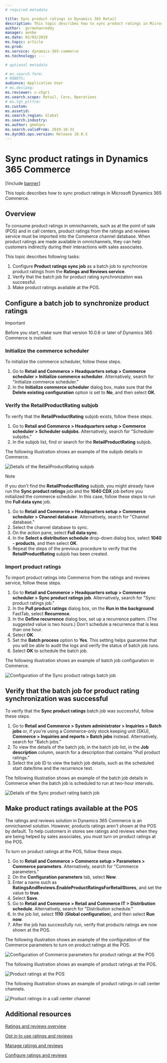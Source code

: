 ```yaml
---
# required metadata

title: Sync product ratings in Dynamics 365 Retail
description: This topic describes how to sync product ratings in Microsoft Dynamics 365 Retail.
author:  gvrmohanreddy 
manager: annbe
ms.date: 02/03/2019
ms.topic: article
ms.prod: 
ms.service: dynamics-365-commerce
ms.technology: ---

# optional metadata

# ms.search.form: 
# ROBOTS: 
audience: Application User
# ms.devlang: 
ms.reviewer: v-chgri
ms.search.scope: Retail, Core, Operations
# ms.tgt_pltfrm: 
ms.custom: 
ms.assetid: 
ms.search.region: Global
ms.search.industry: 
ms.author: gmohanv
ms.search.validFrom: 2019-10-31
ms.dyn365.ops.version: Release 10.0.5
---
```


# Sync product ratings in Dynamics 365 Commerce

[!include [banner](includes/banner.md)]

This topic describes how to sync product ratings in Microsoft Dynamics 365 Commerce.

## Overview

To consume product ratings in omnichannels, such as at the point of sale (POS) and in call centers, product ratings from the ratings and reviews service must be imported into the Commerce channel database. When product ratings are made available in omnichannels, they can help customers indirectly during their interactions with sales associates.

This topic describes following tasks:

1. Configure **Product ratings sync job** as a batch job to synchronize product ratings from the **Ratings and Reviews service**.
1. Verify that the batch job for product rating synchronization was successful.
1. Make product ratings available at the POS.

## Configure a batch job to synchronize product ratings

> [!IMPORTANT]
> Before you start, make sure that version 10.0.6 or later of Dynamics 365 Commerce is installed.

### Initialize the commerce scheduler

To initialize the commerce scheduler, follow these steps.

1. Go to **Retail and Commerce \> Headquarters setup \> Commerce scheduler \> Initialize commerce scheduler**. Alternatively, search for "Initialize commerce scheduler."
1. In the **Initialize commerce scheduler** dialog box, make sure that the **Delete existing configuration** option is set to **No**, and then select **OK**.

### Verify the RetailProductRating subjob

To verify that the **RetailProductRating** subjob exists, follow these steps.

1. Go to **Retail and Commerce \> Headquarters setup \> Commerce scheduler \> Scheduler subjobs**. Alternatively, search for "Scheduler subjobs."
1. In the subjob list, find or search for the **RetailProductRating** subjob.

The following illustration shows an example of the subjob details in Commerce.

![Details of the RetailProductRating subjob](media/rnr-hq-ratings-sub-job.png)

> [!NOTE]
> If you don't find the **RetailProductRating** subjob, you might already have run the **Sync product ratings** job and the **1040 CDX** job before you initialized the commerce scheduler. In this case, follow these steps to run the **Full data sync** job.
>
> 1. Go to **Retail and Commerce \> Headquarters setup \> Commerce scheduler \> Channel database**. Alternatively, search for "Channel database."
> 1. Select the channel database to sync.
> 1. On the action pane, select **Full data sync**.
> 1. In the **Select a distribution schedule** drop-down dialog box, select **1040 - products**, and then select **OK**.
> 1. Repeat the steps of the previous procedure to verify that the **RetailProductRating** subjob has been created.

### Import product ratings

To import product ratings into Commerce from the ratings and reviews service, follow these steps.

1. Go to **Retail and Commerce \> Headquarters setup \> Commerce scheduler \> Sync product ratings job**. Alternatively, search for "Sync product ratings job."
1. In the **Pull product ratings** dialog box, on the **Run in the background** FastTab, select **Recurrence**.
1. In the **Define recurrence** dialog box, set up a recurrence pattern. (The suggested value is two hours.) Don't schedule a recurrence that is less than one hour.
1. Select **OK**.
1. Set the **Batch process** option to **Yes**. This setting helps guarantee that you will be able to audit the logs and verify the status of batch job runs.
1. Select **OK** to schedule the batch job.

The following illustration shows an example of batch job configuration in Commerce.

![Configuration of the Sync product ratings batch job](media/rnr-hq-batchjob-recurrence.png)

## Verify that the batch job for product rating synchronization was successful

To verify that the **Sync product ratings** batch job was successful, follow these steps.

1. Go to **Retail and Commerce \> System administrator \> Inquiries \> Batch jobs** or, if you're using a Commerce-only stock keeping unit (SKU), **Commerce \> Inquiries and reports \> Batch jobs** instead. Alternatively, search for "Batch jobs."
1. To view the details of the batch job, in the batch job list, in the **Job description** column, search for a description that contains "Pull product ratings."
1. Select the job ID to view the batch job details, such as the scheduled start date/time and the recurrence text.

The following illustration shows an example of the batch job details in Commerce when the batch job is scheduled to run at two-hour intervals.

![Details of the Sync product rating batch job](media/rnr-hq-batchjob-status-checking.png)

## Make product ratings available at the POS

The ratings and reviews solution in Dynamics 365 Commerce is an omnichannel solution. However, products ratings aren't shown at the POS by default. To help customers in stores see ratings and reviews when they are being helped by sales associates, you must turn on product ratings at the POS.

To turn on product ratings at the POS, follow these steps.

1. Go to **Retail and Commerce \> Commerce setup \> Parameters \> Commerce parameters**. Alternatively, search for "Commerce parameters."
1. On the **Configuration parameters** tab, select **New**.
1. Enter a name such as **RatingsAndReviews.EnableProductRatingsForRetailStores**, and set the value to **true**.
1. Select **Save**.
1. Go to **Retail and Commerce \> Retail and Commerce IT \> Distribution schedule**. Alternatively, search for "Distribution schedule."
1. In the job list, select **1110** (**Global configuration**), and then select **Run now**.
1. After the job has successfully run, verify that products ratings are now shown at the POS.

The following illustration shows an example of the configuration of the Commerce parameters to turn on product ratings at the POS.

![Configuration of Commerce parameters for product ratings at the POS](media/rnr-hq-enable-ratings-in-pos.png)

The following illustration shows an example of product ratings at the POS.

![Product ratings at the POS](media/rnr-pos-catalog-ratings.png)

The following illustration shows an example of product ratings in call center channels.

![Product ratings in a call center channel](media/rnr-call-center-ratings.png)

## Additional resources

[Ratings and reviews overview](ratings-reviews-overview.md)

[Opt in to use ratings and reviews](opt-in-ratings-reviews.md)

[Manage ratings and reviews](manage-reviews.md)

[Configure ratings and reviews](configure-ratings-reviews.md)
